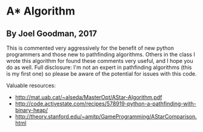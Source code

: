 # A* Algorithm
## By Joel Goodman, 2017

This is commented very aggressively for the benefit of new python programmers and those new to pathfinding algorithms. Others in the class I wrote this algorithm for found these comments very useful, and I hope you do as well. Full disclosure: I'm not an expert in pathfinding algorithms (this is my first one) so please be aware of the potential for issues with this code.

Valuable resources:
* http://mat.uab.cat/~alseda/MasterOpt/AStar-Algorithm.pdf
* http://code.activestate.com/recipes/578919-python-a-pathfinding-with-binary-heap/
* http://theory.stanford.edu/~amitp/GameProgramming/AStarComparison.html

